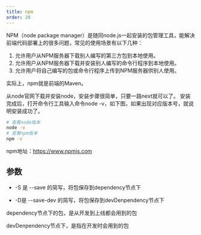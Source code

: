 ```yaml
---
title: npm
order: 20
---
```


NPM（node package manager）是随同node.js一起安装的包管理工具，能解决前端代码部署上的很多问题，常见的使用场景有以下几种：

1. 允许用户从NPM服务器下载别人编写的第三方包到本地使用。
2. 允许用户从NPM服务器下载并安装别人编写的命令行程序到本地使用。
3. 允许用户将自己编写的包或命令行程序上传到NPM服务器供别人使用。

实际上，npm就是前端的Maven。

从node官网下载并安装node，安装步骤很简单，只要一路next就可以了。 安装完成后，打开命令行工具输入命令node -v，如下图，如果出现对应版本号，就说明安装成功了。

```bash
# 查看node版本
node -v
# 查看npm版本
npm -v
```

npm地址：<https://www.npmjs.com>

## 参数

- -S 是 --save 的简写，将包保存到dependency节点下

- -D是 --save-dev 的简写，将包保存到devDenpendency节点下

dependency节点下的包，是从开发到上线都会用到的包

devDenpendency节点下，是指在开发时会用到的包